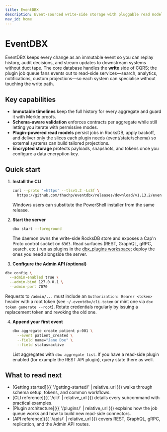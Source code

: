 ```yaml
---
title: EventDBX
description: Event-sourced write-side storage with pluggable read models.
nav_id: home
---
```


# EventDBX

EventDBX keeps every change as an immutable event so you can replay history, audit decisions, and stream updates to downstream systems without duct tape. The core database handles the **write** side of CQRS; the plugin job queue fans events out to read-side services—search, analytics, notifications, custom projections—so each system can specialise without touching the write path.

## Key capabilities

- **Immutable timelines** keep the full history for every aggregate and guard it with Merkle proofs.
- **Schema-aware validation** enforces contracts per aggregate while still letting you iterate with permissive modes.
- **Plugin-powered read models** persist jobs in RocksDB, apply backoff, and deliver only the slices each plugin needs (event/state/schema) so external systems can build tailored projections.
- **Encrypted storage** protects payloads, snapshots, and tokens once you configure a data encryption key.

## Quick start

1. **Install the CLI**

   ```bash
   curl --proto '=https' --tlsv1.2 -LsSf \
     https://github.com/thachp/eventdbx/releases/download/v1.13.2/eventdbx-installer.sh | sh
   ```

   Windows users can substitute the PowerShell installer from the same release.

2. **Start the server**

   ```bash
   dbx start --foreground
   ```

   The daemon owns the write-side RocksDB store and exposes a Cap'n Proto control socket on `6363`. Read surfaces (REST, GraphQL, gRPC, search, etc.) run as plugins in the [dbx_plugins workspace](https://github.com/thachp/dbx_plugins); deploy the ones you need alongside the server.

3. **Configure the Admin API (optional)**

```bash
dbx config \
  --admin-enabled true \
  --admin-bind 127.0.0.1 \
  --admin-port 7070
```

Requests to `/admin/...` must include an `Authorization: Bearer <token>` header with a root token (see `~/.eventdbx/cli.token` or mint one via `dbx token generate --root`). Rotate credentials regularly by issuing a replacement token and revoking the old one.

4. **Append your first event**

   ```bash
   dbx aggregate create patient p-001 \
     --event patient_created \
     --field name="Jane Doe" \
     --field status=active
   ```

   List aggregates with `dbx aggregate list`. If you have a read-side plugin enabled (for example the REST API plugin), query state there as well.

## What to read next

- [Getting started]({{ '/getting-started/' | relative_url }}) walks through schema setup, tokens, and common workflows.
- [CLI reference]({{ '/cli/' | relative_url }}) details every subcommand with practical examples.
- [Plugin architecture]({{ '/plugins/' | relative_url }}) explains how the job queue works and how to build new read-side connectors.
- [API reference]({{ '/apis/' | relative_url }}) covers REST, GraphQL, gRPC, replication, and the Admin API routes.
